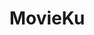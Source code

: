 # MovieKu
[![<bismastr>](https://circleci.com/gh/bismastr/jetpack-submission1.svg?style=svg)](https://app.circleci.com/pipelines/github/bismastr/jetpack-submission1)
